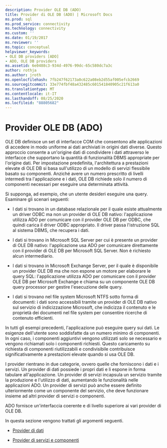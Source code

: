 ```yaml
---
description: Provider OLE DB (ADO)
title: Provider di OLE DB (ADO) | Microsoft Docs
ms.prod: sql
ms.prod_service: connectivity
ms.technology: connectivity
ms.custom: ''
ms.date: 01/19/2017
ms.reviewer: ''
ms.topic: conceptual
helpviewer_keywords:
- OLE DB providers [ADO]
- ADO, OLE DB providers
ms.assetid: 6e0488c3-934d-4976-99dc-65c580dc7a3c
author: rothja
ms.author: jroth
ms.openlocfilehash: 7fb247f62173a0c622a08eb2d55af005efcb2669
ms.sourcegitcommit: 33e774fbf48a432485c601541840905c21f613a0
ms.translationtype: MT
ms.contentlocale: it-IT
ms.lasthandoff: 08/25/2020
ms.locfileid: "88805682"
---
```

# <a name="ole-db-providers-ado"></a>Provider OLE DB (ADO)
OLE DB definisce un set di interfacce COM che consentono alle applicazioni di accedere in modo uniforme ai dati archiviati in origini dati diverse. Questo approccio consente a un'origine dati di condividere i dati attraverso le interfacce che supportano la quantità di funzionalità DBMS appropriate per l'origine dati. Per impostazione predefinita, l'architettura a prestazioni elevate di OLE DB si basa sull'utilizzo di un modello di servizi flessibile basato su componenti. Anziché avere un numero prescritto di livelli intermedi tra l'applicazione e i dati, OLE DB richiede solo il numero di componenti necessari per eseguire una determinata attività.  
  
 Si supponga, ad esempio, che un utente desideri eseguire una query. Esaminare gli scenari seguenti:  
  
-   I dati si trovano in un database relazionale per il quale esiste attualmente un driver ODBC ma non un provider di OLE DB nativo: l'applicazione utilizza ADO per comunicare con il provider OLE DB per ODBC, che quindi carica il driver ODBC appropriato. Il driver passa l'istruzione SQL al sistema DBMS, che recupera i dati.  
  
-   I dati si trovano in Microsoft SQL Server per cui è presente un provider di OLE DB nativo: l'applicazione usa ADO per comunicare direttamente con il provider di OLE DB per Microsoft SQL Server. Non è richiesto alcun intermediario.  
  
-   I dati si trovano in Microsoft Exchange Server, per il quale è disponibile un provider OLE DB ma che non espone un motore per elaborare le query SQL: l'applicazione utilizza ADO per comunicare con il provider OLE DB per Microsoft Exchange e chiama su un componente OLE DB query processor per gestire l'esecuzione delle query.  
  
-   I dati si trovano nel file system Microsoft NTFS sotto forma di documenti: i dati sono accessibili tramite un provider di OLE DB nativo sul servizio di indicizzazione Microsoft, che indicizza il contenuto e le proprietà dei documenti nel file system per consentire ricerche di contenuto efficienti.  
  
 In tutti gli esempi precedenti, l'applicazione può eseguire query sui dati. Le esigenze dell'utente sono soddisfatte da un numero minimo di componenti. In ogni caso, i componenti aggiuntivi vengono utilizzati solo se necessario e vengono richiamati solo i componenti richiesti. Questo caricamento su richiesta di componenti riutilizzabili e condivisibile contribuisce significativamente a prestazioni elevate quando si usa OLE DB.  
  
 I provider rientrano in due categorie, ovvero quelle che forniscono i dati e i servizi. Un provider di dati possiede i propri dati e li espone in forma tabulare all'applicazione. Un provider di servizi incapsula un servizio tramite la produzione e l'utilizzo di dati, aumentando le funzionalità nelle applicazioni ADO. Un provider di servizi può anche essere definito ulteriormente come un componente del servizio, che deve funzionare insieme ad altri provider di servizi o componenti.  
  
 ADO fornisce un'interfaccia coerente e di livello superiore ai vari provider di OLE DB.  
  
 In questa sezione vengono trattati gli argomenti seguenti.  
  
-   [Provider di dati](./data-providers.md)  
  
-   [Provider di servizi e componenti](./service-providers-and-components.md)